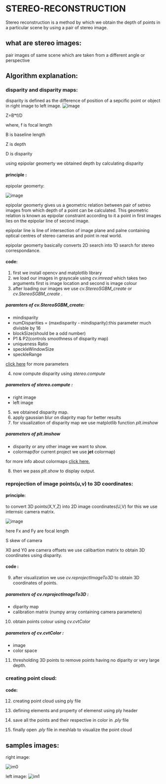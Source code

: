 # STEREO-RECONSTRUCTION
Stereo reconstruction is a method by which we obtain the depth of points in a particular scene by using a pair of stereo image.
## what are stereo images:
pair images of same scene which are taken from a different angle or perspective
##  Algorithm explanation:
### disparity and disparity maps:
disparity is defined as the difference of position of a sepcific point or object in right image to left image.
![image](https://user-images.githubusercontent.com/92177410/136625358-0ada55c3-a154-4976-a690-924cdf94f61d.png)

Z=B*f/D

where, 
f is focal length  

B is baseline length 

Z is depth 

D is disparity 

using epipolar geomerty we obtained depth by calculating disparity
#### principle :
 epipolar geomerty:




![image](https://user-images.githubusercontent.com/92177410/136604715-c793de16-b74c-4a5a-9d92-771703ec39cb.png)


epipolar geomerty gives us a geometric relation between pair of setreo images from which depth of a point can be calculated.
This geometric relation is known as epipolar constraint according to it a point in first images lies on the epipolar line of second image.

epipolar line is line of intersection of image  plane and palne containing optical centres of stereo cameras and point in real world.



epipolar geomerty basically converts 2D search into 1D search for stereo correspondance.
#### code:
1) first we install opencv and matplotlib library
2) we load our images in grayscale using _cv.imread_ which takes two arguments first is image location and second is image colour
3) after loading our images we use _cv.StereoSGBM_create_ or _cv.StereoSGBM_create_ .
#####  paramters of _cv.StereoSGBM_create_:
* mindisparity
* numDisparities = (maxdisparity - mindisparity):this parameter much divisble by 16
* blockSize(should be a odd number)
* P1 & P2(controls smoothness of disparity map)
* uniqueness Ratio
* speckleWindowSize
* speckleRange

[click here](https://docs.opencv.org/4.5.3/d2/d85/classcv_1_1StereoSGBM.html) for more parameters 

4) now compute disparity using _stereo.compute_
##### parameters of  _stereo.compute_ :
* right image 
* left image

5) we obtained disparity map. 
6) apply gaussian blur on diaprity map for better results
7) for visualization of disparity map we use matplotlib function _plt.imshow_
#####  parameters of _plt.imshow_
*  disparity or any other image we want to show.
*  colormap(for current project we use **jet** colormap)

for more info about colormaps [click here.](https://matplotlib.org/stable/tutorials/colors/colormaps.html)

8) then we pass _plt.show_ to display output.
### reprojection of image points(u,v) to 3D coordinates:
#### principle:

to  convert 3D points(X,Y,Z) into 2D image coordinates(U,V) for this we use internsic camera matrix.

![image](https://user-images.githubusercontent.com/92177410/136624644-75b0dbe7-7f8d-494d-bd6e-46dc7200520d.png)

here Fx and Fy are focal length 

S skew of camera 

X0 and Y0 are camera offsets
we  use calibartion matrix to obtain 3D coordinates using disparity.
#### code :

9) after visualization we use _cv.reprojectImageTo3D_ to obtain 3D coordinates of points.
##### parameters of _cv.reprojectImageTo3D_ :
* diparity map
* calibration matrix (numpy array containing camera parameters)
10) obtain points colour using _cv.cvtColor_
##### parameters of _cv.cvtColor_ :
* image
* color space
11) thresholding 3D points to remove points having no diparity or very large depth.
### creating point cloud:
#### code:
12) creating point cloud using ply file 

13) defining elements and property of elemenst using ply header 

14) save all the points and their respective in color in _.ply_ file

15) finally open _.ply_ file in meshlab to visualize the point cloud 

## samples images:
right image:

![im0](https://user-images.githubusercontent.com/92177410/136657519-c2395431-d5b7-43fc-a766-90c4100e3322.png)

left image:
![im1](https://user-images.githubusercontent.com/92177410/136672788-222a72bb-4c28-4a8c-a0b2-0cc12e4ce558.png)




